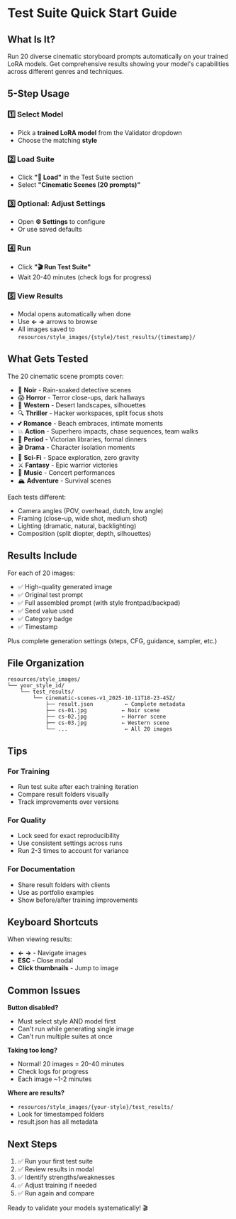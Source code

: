 # Test Suite Quick Start Guide

## What Is It?

Run 20 diverse cinematic storyboard prompts automatically on your trained LoRA models. Get comprehensive results showing your model's capabilities across different genres and techniques.

## 5-Step Usage

### 1️⃣ Select Model
- Pick a **trained LoRA model** from the Validator dropdown
- Choose the matching **style**

### 2️⃣ Load Suite
- Click **"📂 Load"** in the Test Suite section
- Select **"Cinematic Scenes (20 prompts)"**

### 3️⃣ Optional: Adjust Settings
- Open **⚙️ Settings** to configure
- Or use saved defaults

### 4️⃣ Run
- Click **"🎬 Run Test Suite"**
- Wait 20-40 minutes (check logs for progress)

### 5️⃣ View Results
- Modal opens automatically when done
- Use **← →** arrows to browse
- All images saved to `resources/style_images/{style}/test_results/{timestamp}/`

## What Gets Tested

The 20 cinematic scene prompts cover:

- 🌙 **Noir** - Rain-soaked detective scenes
- 😱 **Horror** - Terror close-ups, dark hallways
- 🤠 **Western** - Desert landscapes, silhouettes
- 🔍 **Thriller** - Hacker workspaces, split focus shots
- 💕 **Romance** - Beach embraces, intimate moments
- 💥 **Action** - Superhero impacts, chase sequences, team walks
- 🎩 **Period** - Victorian libraries, formal dinners
- 🎬 **Drama** - Character isolation moments
- 🚀 **Sci-Fi** - Space exploration, zero gravity
- ⚔️ **Fantasy** - Epic warrior victories
- 🎸 **Music** - Concert performances
- 🏔️ **Adventure** - Survival scenes

Each tests different:
- Camera angles (POV, overhead, dutch, low angle)
- Framing (close-up, wide shot, medium shot)
- Lighting (dramatic, natural, backlighting)
- Composition (split diopter, depth, silhouettes)

## Results Include

For each of 20 images:
- ✅ High-quality generated image
- ✅ Original test prompt
- ✅ Full assembled prompt (with style frontpad/backpad)
- ✅ Seed value used
- ✅ Category badge
- ✅ Timestamp

Plus complete generation settings (steps, CFG, guidance, sampler, etc.)

## File Organization

```
resources/style_images/
└── your_style_id/
    └── test_results/
        └── cinematic-scenes-v1_2025-10-11T18-23-45Z/
            ├── result.json          ← Complete metadata
            ├── cs-01.jpg           ← Noir scene
            ├── cs-02.jpg           ← Horror scene  
            ├── cs-03.jpg           ← Western scene
            └── ...                  ← All 20 images
```

## Tips

### For Training
- Run test suite after each training iteration
- Compare result folders visually
- Track improvements over versions

### For Quality
- Lock seed for exact reproducibility
- Use consistent settings across runs
- Run 2-3 times to account for variance

### For Documentation
- Share result folders with clients
- Use as portfolio examples
- Show before/after training improvements

## Keyboard Shortcuts

When viewing results:
- **← →** - Navigate images
- **ESC** - Close modal
- **Click thumbnails** - Jump to image

## Common Issues

**Button disabled?**
- Must select style AND model first
- Can't run while generating single image
- Can't run multiple suites at once

**Taking too long?**
- Normal! 20 images = 20-40 minutes
- Check logs for progress
- Each image ~1-2 minutes

**Where are results?**
- `resources/style_images/{your-style}/test_results/`
- Look for timestamped folders
- result.json has all metadata

## Next Steps

1. ✅ Run your first test suite
2. ✅ Review results in modal
3. ✅ Identify strengths/weaknesses
4. ✅ Adjust training if needed
5. ✅ Run again and compare

Ready to validate your models systematically! 🎬
